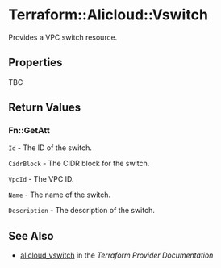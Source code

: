 # Terraform::Alicloud::Vswitch

Provides a VPC switch resource.

## Properties

TBC

## Return Values

### Fn::GetAtt

`Id` - The ID of the switch.

`CidrBlock` - The CIDR block for the switch.

`VpcId` - The VPC ID.

`Name` - The name of the switch.

`Description` - The description of the switch.

## See Also

* [alicloud_vswitch](https://www.terraform.io/docs/providers/alicloud/r/vswitch.html) in the _Terraform Provider Documentation_